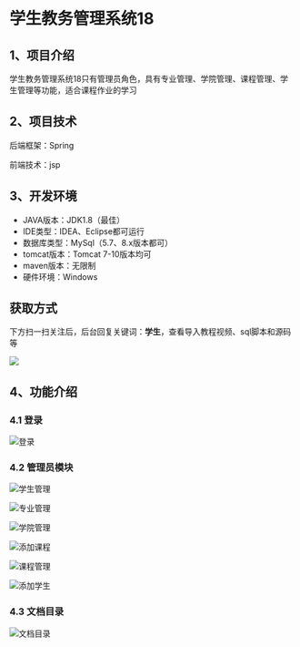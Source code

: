 # 学生教务管理系统18



## 1、项目介绍

学生教务管理系统18只有管理员角色，具有专业管理、学院管理、课程管理、学生管理等功能，适合课程作业的学习

## 2、项目技术

后端框架：Spring

前端技术：jsp

## 3、开发环境

- JAVA版本：JDK1.8（最佳）
- IDE类型：IDEA、Eclipse都可运行
- 数据库类型：MySql（5.7、8.x版本都可） 
- tomcat版本：Tomcat 7-10版本均可
- maven版本：无限制
- 硬件环境：Windows
## 获取方式

下方扫一扫关注后，后台回复关键词：**学生**，查看导入教程视频、sql脚本和源码等

 ![](https://www.codeshop.fun/Typora-Images/202205281253739.png)

## 4、功能介绍

### 4.1 登录

![登录](https://www.codeshop.fun/Typora-Images/202402132104489.jpg)

### 4.2 管理员模块

![学生管理](https://www.codeshop.fun/Typora-Images/202402132104413.jpg)

![专业管理](https://www.codeshop.fun/Typora-Images/202402132104396.jpg)

![学院管理](https://www.codeshop.fun/Typora-Images/202402132104387.jpg)

![添加课程](https://www.codeshop.fun/Typora-Images/202402132104405.jpg)

![课程管理](https://www.codeshop.fun/Typora-Images/202402132104446.jpg)

![添加学生](https://www.codeshop.fun/Typora-Images/202402132104597.jpg)

### 4.3 文档目录

![文档目录](https://www.codeshop.fun/Typora-Images/202402132105564.jpg)





